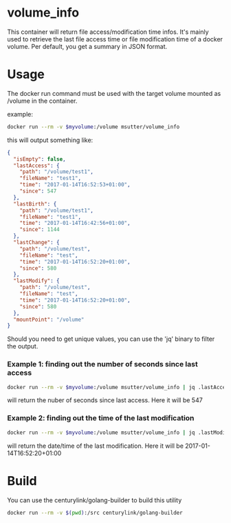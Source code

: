 volume_info
===========

This container will return file access/modification time infos.
It's mainly used to retrieve the last file access time or file modification time of a docker volume. Per default, you get a summary in JSON format.

# Usage

The docker run command must be used with the target volume mounted as /volume in the container.

example:
``` bash
docker run --rm -v $myvolume:/volume msutter/volume_info
```

this will output something like:
```json
{
  "isEmpty": false,
  "lastAccess": {
    "path": "/volume/test1",
    "fileName": "test1",
    "time": "2017-01-14T16:52:53+01:00",
    "since": 547
  },
  "lastBirth": {
    "path": "/volume/test1",
    "fileName": "test1",
    "time": "2017-01-14T16:42:56+01:00",
    "since": 1144
  },
  "lastChange": {
    "path": "/volume/test",
    "fileName": "test",
    "time": "2017-01-14T16:52:20+01:00",
    "since": 580
  },
  "lastModify": {
    "path": "/volume/test",
    "fileName": "test",
    "time": "2017-01-14T16:52:20+01:00",
    "since": 580
  },
  "mountPoint": "/volume"
}
```


Should you need to get unique values, you can use the 'jq' binary to filter the output.

### Example 1: finding out the number of seconds since last access
``` bash
docker run --rm -v $myvolume:/volume msutter/volume_info | jq .lastAccess.since
```

will return the nuber of seconds since last access. Here it will be 547

### Example 2: finding out the time of the last modification
``` bash
docker run --rm -v $myvolume:/volume msutter/volume_info | jq .lastModify.time
```

will return the date/time of the last modification. Here it will be 2017-01-14T16:52:20+01:00

# Build

You can use the centurylink/golang-builder to build this utility

``` bash
docker run --rm -v $(pwd):/src centurylink/golang-builder
```